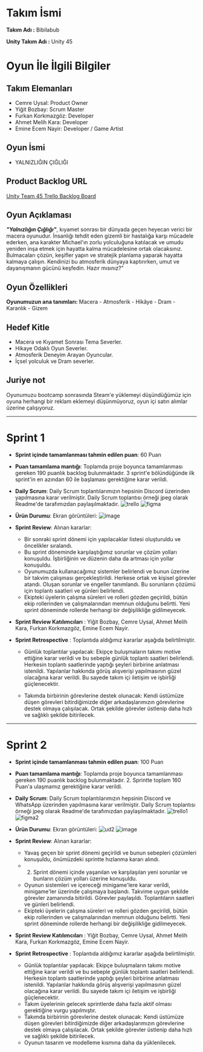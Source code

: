 # **Takım İsmi**

**Takım Adı :** Bibilabub

**Unity Takım Adı :** Unity 45

# Oyun İle İlgili Bilgiler

## Takım Elemanları
- Cemre Uysal: Product Owner
- Yiğit Bozbay: Scrum Master
- Furkan Korkmazgöz: Developer
- Ahmet Melih Kara: Developer
- Emine Ecem Nayir: Developer / Game Artist

## Oyun İsmi

- YALNIZLIĞIN ÇIĞLIĞI 

## Product Backlog URL

[Unity Team 45 Trello Backlog Board](https://trello.com/b/0Ze2252d/yalnızlığın-çığlığı)


## Oyun Açıklaması

_**"Yalnızlığın Çığlığı"**_, kıyamet sonrası bir dünyada geçen heyecan verici bir macera oyunudur. İnsanlığı tehdit eden gizemli bir hastalığa karşı mücadele ederken, ana karakter Michael'ın zorlu yolculuğuna katılacak ve umudu yeniden inşa etmek için hayatta kalma mücadelesine ortak olacaksınız. Bulmacaları çözün, keşifler yapın ve stratejik planlama yaparak hayatta kalmaya çalışın. Kendinizi bu atmosferik dünyaya kaptırırken, umut ve dayanışmanın gücünü keşfedin. Hazır mısınız?" 


## Oyun Özellikleri

**Oyunumuzun ana tanımları:** Macera - Atmosferik - Hikâye - Dram - Karanlık - Gizem

## Hedef Kitle

- Macera ve Kıyamet Sonrası Tema Severler.
- Hikaye Odaklı Oyun Severler.
- Atmosferik Deneyim Arayan Oyuncular.
- İçsel yolculuk ve Dram severler.

## Juriye not

Oyunumuzu bootcamp sonrasında Steam'e yüklemeyi düşündüğümüz için oyuna herhangi bir reklam eklemeyi düşünmüyoruz, oyun içi satın alımlar üzerine çalışıyoruz.

---

# Sprint 1

- **Sprint içinde tamamlanması tahmin edilen puan**: 60 Puan
- **Puan tamamlama mantığı**: Toplamda proje boyunca tamamlanması gereken 190 puanlık backlog bulunmaktadır. 3 sprint'e bölündüğünde ilk sprint'in en azından 60 ile başlaması gerektiğine karar verildi.
- **Daily Scrum**: Daily Scrum toplantılarımızın hepsinin Discord üzerinden yapılmasına karar verilmiştir. Daily Scrum toplantısı örneği jpeg olarak Readme'de tarafımızdan paylaşılmaktadır.
  ![trello](https://github.com/Rainy-Mask/U-45/assets/107516137/0d7a260e-7cd7-43cf-9e5d-04cfac53126e)
  ![figma](https://github.com/Rainy-Mask/U-45/assets/107516137/2f494ba0-c7cc-4d8c-916c-db11d6551236)

- **Ürün Durumu**: Ekran görüntüleri:
  ![image](https://github.com/Rainy-Mask/U-45/assets/107516137/3b9c4c06-9ffb-4425-9c3c-46e69864863b)
  
- **Sprint Review**: 
Alınan kararlar:
  - Bir sonraki sprint dönemi için yapılacaklar listesi oluşturuldu ve öncelikler sıralandı.
  - Bu sprint döneminde karşılaştığımız sorunlar ve çözüm yolları konuşuldu. İşbirliğinin ve düzenin daha da artması için yollar konuşuldu.
  - Oyunumuzda kullanacağımız sistemler belirlendi ve bunun üzerine bir takvim çalışması gerçekleştirildi. Herkese ortak ve kişisel görevler atandı. Oluşan sorunlar ve engeller tanımlandı. Bu sorunların çözümü için toplantı saatleri ve günleri belirlendi.
  - Ekipteki üyelerin çalışma süreleri ve rolleri gözden geçirildi, bütün ekip rollerinden ve çalışmalarından memnun olduğunu belirtti. Yeni sprint döneminde rollerde herhangi bir değişilikliğe gidilmeyecek.

- **Sprint Review Katılımcıları** : Yiğit Bozbay, Cemre Uysal, Ahmet Melih Kara, Furkan Korkmazgöz, Emine Ecem Nayir.

- **Sprint Retrospective** : Toplantıda aldığımız kararlar aşağıda belirtilmiştir.

  - Günlük toplantılar yapılacak: Ekipçe buluşmaların takımı motive ettiğine karar verildi ve bu sebeple günlük toplantı saatleri belirlendi. Herkesin toplantı saatlerinde yaptığı şeyleri birbirine anlatması istenildi. Yapılanlar hakkında görüş alışverişi yapılmasının güzel olacağına karar verildi. Bu sayede takım içi iletişim ve işbirliği güçlenecektir.

  - Takımda birbirinin görevlerine destek olunacak: Kendi üstümüze düşen görevleri bitirdiğimizde diğer arkadaşlarımızın görevlerine destek olmaya çalışılacak. Ortak şekilde görevler üstlenip daha hızlı ve sağlıklı şekilde bitirilecek.


---


# Sprint 2

- **Sprint içinde tamamlanması tahmin edilen puan**: 100 Puan
- **Puan tamamlama mantığı**: Toplamda proje boyunca tamamlanması gereken 190 puanlık backlog bulunmaktadır. 2. Sprintte toplam 160 Puan'a ulaşmamız gerektiğine karar verildi.
- **Daily Scrum**: Daily Scrum toplantılarımızın hepsinin Discord ve WhatsApp üzerinden yapılmasına karar verilmiştir. Daily Scrum toplantısı örneği jpeg olarak Readme'de tarafımızdan paylaşılmaktadır.
  ![trello1](https://github.com/Rainy-Mask/U-45/assets/107516137/d0d7601b-ce5b-4e5d-b9b5-c1a3dfdd1433)
  ![figma2](https://github.com/Rainy-Mask/U-45/assets/107516137/2e023ee5-b571-4d64-8c50-5ea62a7b5b5e)

- **Ürün Durumu**: Ekran görüntüleri:
  ![ud2](https://github.com/Rainy-Mask/U-45/assets/107516137/85caf693-4526-4ce2-9944-25f74582df59)
  ![image](https://github.com/Rainy-Mask/U-45/assets/107516137/24b7440f-198d-4678-9b82-d8ad63509e05)



- **Sprint Review**: 
Alınan kararlar:
  - Yavaş geçen bir sprint dönemi geçirildi ve bunun sebepleri çözümleri konuşuldu, önümüzdeki sprintte hızlanma kararı alındı.
  - 2. Sprint dönemi içinde yaşanılan ve karşılaşılan yeni sorunlar ve bunların çözüm yolları üzerine konuşuldu.
  - Oyunun sistemleri ve içereceği minigame'lere karar verildi, minigame'ler üzerinde çalışmaya başlandı. Takvime uygun şekilde görevler zamanında bitirildi. Görevler paylaşıldı. Toplantıların saatleri ve günleri belirlendi.
  - Ekipteki üyelerin çalışma süreleri ve rolleri gözden geçirildi, bütün ekip rollerinden ve çalışmalarından memnun olduğunu belirtti. Yeni sprint döneminde rollerde herhangi bir değişilikliğe gidilmeyecek.

- **Sprint Review Katılımcıları** : Yiğit Bozbay, Cemre Uysal, Ahmet Melih Kara, Furkan Korkmazgöz, Emine Ecem Nayir.

- **Sprint Retrospective** : Toplantıda aldığımız kararlar aşağıda belirtilmiştir.

  - Günlük toplantılar yapılacak: Ekipçe buluşmaların takımı motive ettiğine karar verildi ve bu sebeple günlük toplantı saatleri belirlendi. Herkesin toplantı saatlerinde yaptığı şeyleri birbirine anlatması istenildi. Yapılanlar hakkında görüş alışverişi yapılmasının güzel olacağına karar verildi. Bu sayede takım içi iletişim ve işbirliği güçlenecektir.
  - Takım üyelerinin gelecek sprintlerde daha fazla aktif olması gerektiğine vurgu yapılmıştır.
  - Takımda birbirinin görevlerine destek olunacak: Kendi üstümüze düşen görevleri bitirdiğimizde diğer arkadaşlarımızın görevlerine destek olmaya çalışılacak. Ortak şekilde görevler üstlenip daha hızlı ve sağlıklı şekilde bitirilecek.
  - Oyunun tasarım ve modelleme kısmına daha da yüklenilecek.

